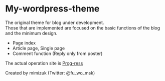 # My-wordpress-theme
The original theme for blog under development.  
Those that are implemented are focused on the basic functions of the blog and the minimum design.

- Page index
- Article page, Single page
- Comment function (Reply only from poster)

The actual operation site is 
[Prog-ress](https://prog-ress.site/)

Created by mimizuk (Twitter: @fu_wo_msk)
